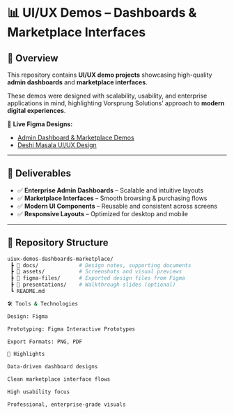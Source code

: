 # 📊 UI/UX Demos – Dashboards & Marketplace Interfaces  

## 📌 Overview  
This repository contains **UI/UX demo projects** showcasing high-quality **admin dashboards** and **marketplace interfaces**.  

These demos were designed with scalability, usability, and enterprise applications in mind, highlighting Vorsprung Solutions’ approach to **modern digital experiences**.  

🔗 **Live Figma Designs:**  
- [Admin Dashboard & Marketplace Demos](https://www.figma.com/design/mH6bz5Ru4PoLk4lsVCyZGN/Design-Samples?node-id=0-1&t=9LOrUo6zJt3WYi9L-1)  
- [Deshi Masala UI/UX Design](https://www.figma.com/design/yJ3N7V8cMnuoANLfYI6lb8/Deshi-Masala?t=I33dgwhPrWLzpUEp-0)  

---

## 🎯 Deliverables  
- ✅ **Enterprise Admin Dashboards** – Scalable and intuitive layouts  
- ✅ **Marketplace Interfaces** – Smooth browsing & purchasing flows  
- ✅ **Modern UI Components** – Reusable and consistent across screens  
- ✅ **Responsive Layouts** – Optimized for desktop and mobile  

---

## 📂 Repository Structure  
```bash
uiux-demos-dashboards-marketplace/
 ┣ 📂 docs/             # Design notes, supporting documents
 ┣ 📂 assets/           # Screenshots and visual previews
 ┣ 📂 figma-files/      # Exported design files from Figma
 ┣ 📂 presentations/    # Walkthrough slides (optional)
 ┗ README.md

🛠️ Tools & Technologies

Design: Figma

Prototyping: Figma Interactive Prototypes

Export Formats: PNG, PDF

🌟 Highlights

Data-driven dashboard designs

Clean marketplace interface flows

High usability focus

Professional, enterprise-grade visuals
